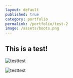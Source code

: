 ```yaml
---
layout: default
published: true
category: portfolio
permalink: /portfolio/test-2
image: /assets/boots.png
---
```


## This is a test!

![testtest]({{site.baseurl}}/assets/boots.png)

![testtest]({{site.baseurl}}/assets/boots.png)